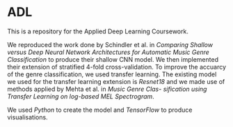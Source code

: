# ADL

This is a repository for the Applied Deep Learning Coursework.

We reproduced the work done by Schindler et al. in _Comparing Shallow versus Deep Neural Network Architectures for Automatic Music Genre Classification_ to produce their shallow CNN model. We then implemented their extension of stratified 4-fold cross-validation. To improve the accuarcy of the genre classification, we used transfer learning. The existing model we used for the transfer learning extension is _Resnet18_ and we made use of methods applied by Mehta et al. in _Music Genre Clas-
sification using Transfer Learning on log-based MEL Spectrogram_.

We used _Python_ to create the model and _TensorFlow_ to produce visualisations. 

